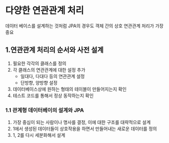 # 다양한 연관관계 처리 
데이터 베이스를 설계하는 것처럼 JPA의 경우도 객체 간의 상호 연관관계 처리가 가장 중요 

## 1.연관관계 처리의 순서와 사전 설계 
1. 필요한 각각의 클래스를 정의 
2. 각 클래스의 연관관계에 대한 설정 추가 
    - 일대다, 다대다 등의 연관관계 설정
    - 단방향, 양방향 설정 
3. 데이터베이스상에 원하는 형태의 테이블이 만들어지는지 확인 
4. 테스트 코드를 통해서 정상 동작하는지 확인 

### 1.1 관계형 데이터베이의 설계와 JPA 
1. 가장 중심이 되는 사람이나 명사를 결정, 이에 대한 구조를 대략적으로 설계
2. 1에서 생성된 데이터들이 상호작용을 하면서 만들어내는 새로운 데이터를 정의 
3. 1, 2를 다시 세분화해서 설계


